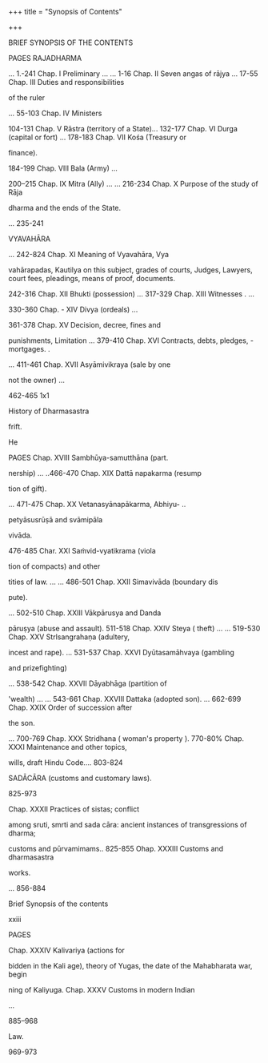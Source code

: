 +++
title = "Synopsis of Contents"

+++

BRIEF SYNOPSIS OF THE CONTENTS 

PAGES RAJADHARMA 

... 1.-241 Chap. I Preliminary ... ... 1-16 Chap. II Seven angas of rājya ... 17-55 Chap. III Duties and responsibilities 

of the ruler 

... 55-103 Chap. IV Ministers 

104-131 Chap. V Rāstra (territory of a State)... 132-177 Chap. VI Durga (capital or fort) ... 178-183 Chap. VII Kośa (Treasury or 

finance). 

184-199 Chap. VIII Bala (Army) ... 

200–215 Chap. IX Mitra (Ally) ... ... 216-234 Chap. X Purpose of the study of Rāja 

dharma and the ends of the State. 

... 235-241 

VYAVAHĀRA 

... 242-824 Chap. XI Meaning of Vyavahāra, Vya 

vahārapadas, Kautilya on this subject, grades of courts, Judges, Lawyers, court fees, pleadings, means of proof, documents. 

242-316 Chap. XII Bhukti (possession) ... 317-329 Chap. XIII Witnesses . ... 

330-360 Chap. - XIV Divya (ordeals) ... 

361-378 Chap. XV Decision, decree, fines and 

punishments, Limitation ... 379-410 Chap. XVI Contracts, debts, pledges, - mortgages. . 

... 411-461 Chap. XVII Asyāmivikraya (sale by one 

not the owner) ... 

462-465 1x1 

History of Dharmasastra 

frift. 

He 

PAGES Chap. XVIII Sambhūya-samutthāna (part. 

nership) ... ..466-470 Chap. XIX Dattā napakarma (resump 

tion of gift). 

... 471-475 Chap. XX Vetanasyānapākarma, Abhiyu- .. 

petyāsusrūṣā and svāmipāla 

vivāda. 

476-485 Char. XXl Saṁvid-vyatikrama (viola 

tion of compacts) and other 

tities of law. ... ... 486-501 Chap. XXII Simavivāda (boundary dis 

pute). 

... 502-510 Chap. XXIII Vākpārusya and Danda 

pāruṣya (abuse and assault). 511-518 Chap. XXIV Steya ( theft) ... ... 519-530 Chap. XXV Strlsangrahaṇa (adultery, 

incest and rape). ... 531-537 Chap. XXVI Dyūtasamāhvaya (gambling 

and prizefighting) 

... 538-542 Chap. XXVII Dāyabhāga (partition of 

'wealth) ... ... 543-661 Chap. XXVIII Dattaka (adopted son). ... 662-699 Chap. XXIX Order of succession after 

the son. 

... 700-769 Chap. XXX Stridhana ( woman's property ). 770-80% Chap. XXXI Maintenance and other topics, 

wills, draft Hindu Code.... 803-824 

SADĀCĀRA (customs and customary laws). 

825-973 

Chap. XXXII Practices of sistas; conflict 

among sruti, smrti and sada cāra: ancient instances of transgressions of dharma; 

customs and pūrvamimams.. 825-855 Ohap. XXXIII Customs and dharmasastra 

works. 

... 856-884 

Brief Synopsis of the contents 

xxiii 

PAGES 

Chap. XXXIV Kalivariya (actions for 

bidden in the Kali age), theory of Yugas, the date of the Mahabharata war, begin 

ning of Kaliyuga. Chap. XXXV Customs in modern Indian 

... 

885–968 

Law. 

969-973 

